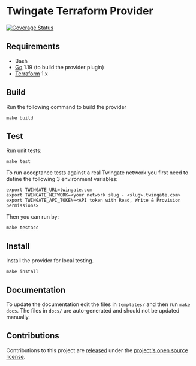
# Twingate Terraform Provider

[![Coverage Status](https://coveralls.io/repos/github/Twingate/terraform-provider-twingate/badge.svg?branch=main&t=rqgifB)](https://coveralls.io/github/Twingate/terraform-provider-twingate?branch=main)

## Requirements

- Bash
- [Go](https://golang.org/doc/install) 1.19 (to build the provider plugin)
- [Terraform](https://www.terraform.io/downloads.html) 1.x

## Build

Run the following command to build the provider

```shell
make build
```

## Test

Run unit tests:

```shell
make test
```

To run acceptance tests against a real Twingate network you first need to define the following 3 environment variables:

```shell
export TWINGATE_URL=twingate.com 
export TWINGATE_NETWORK=<your network slug - <slug>.twingate.com>
export TWINGATE_API_TOKEN=<API token with Read, Write & Provision permissions>
```

Then you can run by:

```shell
make testacc
```

## Install

Install the provider for local testing.

```shell
make install
```

## Documentation

To update the documentation edit the files in `templates/` and then run `make docs`.  The files in `docs/` are auto-generated and should not be updated manually.

## Contributions

Contributions to this project are [released](https://help.github.com/articles/github-terms-of-service/#6-contributions-under-repository-license) under the [project's open source license](LICENSE).
